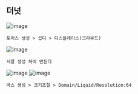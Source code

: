 ## 더넛
![image](https://user-images.githubusercontent.com/30430227/125928018-7e0a5538-916b-4ab4-a2bf-483746cf355c.png)
```
토러스 생성 > 섭디 > 디스플레이스(크라우드) 
```
![image](https://user-images.githubusercontent.com/30430227/125928199-1f7e0de3-bbed-4afd-a024-64dbb293f22e.png)
```
서클 생성 하여 만든다
```
![image](https://user-images.githubusercontent.com/30430227/125928647-3d7a46ac-8c87-4e6b-aee8-0834d447bc47.png)
![image](https://user-images.githubusercontent.com/30430227/125928458-4b082b15-c33f-4a2e-aed3-059d472767c7.png)
```
박스 생성 > 크기조절 > Domain/Liquid/Resolution:64
```

